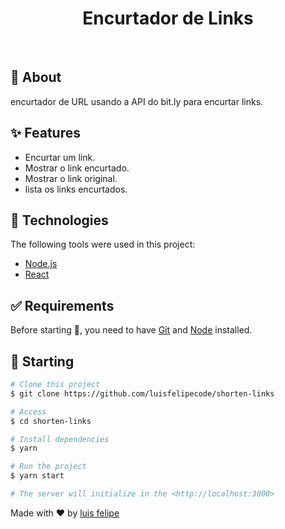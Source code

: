 # <center>Encurtador de Links</center>

<br>

## :dart: About

encurtador de URL usando a API do bit.ly para encurtar links.

## :sparkles: Features

- Encurtar um link.
- Mostrar o link encurtado.
- Mostrar o link original.
- lista os links encurtados.

## :rocket: Technologies

The following tools were used in this project:

- [Node.js](https://nodejs.org/en/)
- [React](https://pt-br.reactjs.org/)

## :white_check_mark: Requirements

Before starting :checkered_flag:, you need to have [Git](https://git-scm.com) and [Node](https://nodejs.org/en/) installed.

## :checkered_flag: Starting

```bash
# Clone this project
$ git clone https://github.com/luisfelipecode/shorten-links

# Access
$ cd shorten-links

# Install dependencies
$ yarn

# Run the project
$ yarn start

# The server will initialize in the <http://localhost:3000>
```

Made with :heart: by <a href="https://github.com/luisfelipecode" target="_blank">luis felipe</a>

